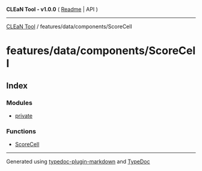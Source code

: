 **CLEaN Tool - v1.0.0** ( [Readme](../../../../README.md) \| API )

***

[CLEaN Tool](../../../../modules.md) / features/data/components/ScoreCell

# features/data/components/ScoreCell

## Index

### Modules

- [private](private/README.md)

### Functions

- [ScoreCell](functions/ScoreCell.md)

***

Generated using [typedoc-plugin-markdown](https://www.npmjs.com/package/typedoc-plugin-markdown) and [TypeDoc](https://typedoc.org/)
